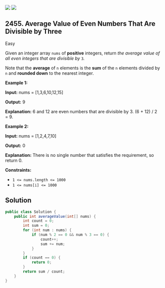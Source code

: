 [![](https://img.shields.io/github/stars/javadev/LeetCode-in-Java?label=Stars&style=flat-square)](https://github.com/javadev/LeetCode-in-Java)
[![](https://img.shields.io/github/forks/javadev/LeetCode-in-Java?label=Fork%20me%20on%20GitHub%20&style=flat-square)](https://github.com/javadev/LeetCode-in-Java/fork)

## 2455\. Average Value of Even Numbers That Are Divisible by Three

Easy

Given an integer array `nums` of **positive** integers, return _the average value of all even integers that are divisible by_ `3`_._

Note that the **average** of `n` elements is the **sum** of the `n` elements divided by `n` and **rounded down** to the nearest integer.

**Example 1:**

**Input:** nums = [1,3,6,10,12,15]

**Output:** 9

**Explanation:** 6 and 12 are even numbers that are divisible by 3. (6 + 12) / 2 = 9.

**Example 2:**

**Input:** nums = [1,2,4,7,10]

**Output:** 0

**Explanation:** There is no single number that satisfies the requirement, so return 0.

**Constraints:**

*   `1 <= nums.length <= 1000`
*   `1 <= nums[i] <= 1000`

## Solution

```java
public class Solution {
    public int averageValue(int[] nums) {
        int count = 0;
        int sum = 0;
        for (int num : nums) {
            if (num % 2 == 0 && num % 3 == 0) {
                count++;
                sum += num;
            }
        }
        if (count == 0) {
            return 0;
        }
        return sum / count;
    }
}
```